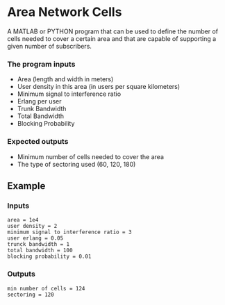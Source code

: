 # Area Network Cells
A MATLAB or PYTHON program that can be used to define the number of cells needed to cover a certain area and that are capable of supporting a given number of subscribers.
### The program inputs
- Area (length and width in meters)
- User density in this area (in users per square kilometers)
- Minimum signal to interference ratio
- Erlang per user
- Trunk Bandwidth
- Total Bandwidth
- Blocking Probability
### Expected outputs
- Minimum number of cells needed to cover the area
- The type of sectoring used (60, 120, 180)

## Example
### Inputs
```
area = 1e4
user density = 2
minimum signal to interference ratio = 3
user erlang = 0.05
trunck bandwidth = 1
total bandwidth = 100
blocking probability = 0.01
```

### Outputs

```
min number of cells = 124
sectoring = 120
```